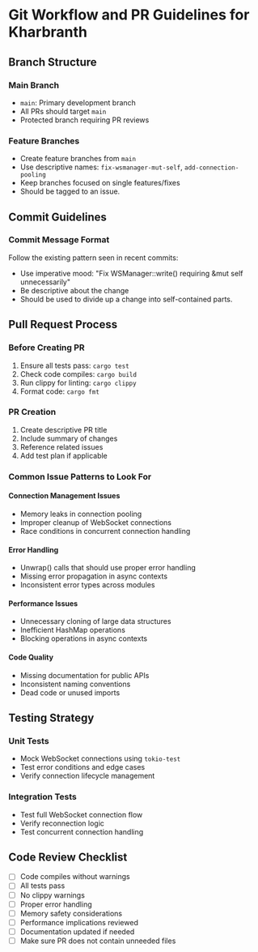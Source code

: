 # Git Workflow and PR Guidelines for Kharbranth

## Branch Structure

### Main Branch
- `main`: Primary development branch
- All PRs should target `main`
- Protected branch requiring PR reviews

### Feature Branches
- Create feature branches from `main`
- Use descriptive names: `fix-wsmanager-mut-self`, `add-connection-pooling`
- Keep branches focused on single features/fixes
- Should be tagged to an issue.

## Commit Guidelines

### Commit Message Format
Follow the existing pattern seen in recent commits:
- Use imperative mood: "Fix WSManager::write() requiring &mut self unnecessarily"
- Be descriptive about the change
- Should be used to divide up a change into self-contained parts.

## Pull Request Process

### Before Creating PR
1. Ensure all tests pass: `cargo test`
2. Check code compiles: `cargo build`
3. Run clippy for linting: `cargo clippy`
4. Format code: `cargo fmt`

### PR Creation
1. Create descriptive PR title
2. Include summary of changes
3. Reference related issues
4. Add test plan if applicable

### Common Issue Patterns to Look For

#### Connection Management Issues
- Memory leaks in connection pooling
- Improper cleanup of WebSocket connections
- Race conditions in concurrent connection handling

#### Error Handling
- Unwrap() calls that should use proper error handling
- Missing error propagation in async contexts
- Inconsistent error types across modules

#### Performance Issues
- Unnecessary cloning of large data structures
- Inefficient HashMap operations
- Blocking operations in async contexts

#### Code Quality
- Missing documentation for public APIs
- Inconsistent naming conventions
- Dead code or unused imports

## Testing Strategy

### Unit Tests
- Mock WebSocket connections using `tokio-test`
- Test error conditions and edge cases
- Verify connection lifecycle management

### Integration Tests
- Test full WebSocket connection flow
- Verify reconnection logic
- Test concurrent connection handling

## Code Review Checklist

- [ ] Code compiles without warnings
- [ ] All tests pass
- [ ] No clippy warnings
- [ ] Proper error handling
- [ ] Memory safety considerations
- [ ] Performance implications reviewed
- [ ] Documentation updated if needed
- [ ] Make sure PR does not contain unneeded files
